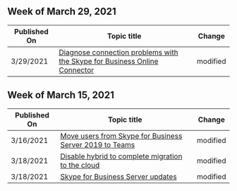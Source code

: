 <!-- This file is generated automatically each week. Changes made to this file will be overwritten.-->



## Week of March 29, 2021


| Published On |Topic title | Change |
|------|------------|--------|
| 3/29/2021 | [Diagnose connection problems with the Skype for Business Online Connector](/SkypeForBusiness/set-up-your-computer-for-windows-powershell/diagnose-problems-with-the-skype-for-business-online-connector) | modified |


## Week of March 15, 2021


| Published On |Topic title | Change |
|------|------------|--------|
| 3/16/2021 | [Move users from Skype for Business Server 2019 to Teams](/SkypeForBusiness/hybrid/move-users-from-on-premises-to-teams) | modified |
| 3/18/2021 | [Disable hybrid to complete migration to the cloud](/SkypeForBusiness/hybrid/cloud-consolidation-disabling-hybrid) | modified |
| 3/18/2021 | [Skype for Business Server updates](/SkypeForBusiness/sfb-server-updates) | modified |
